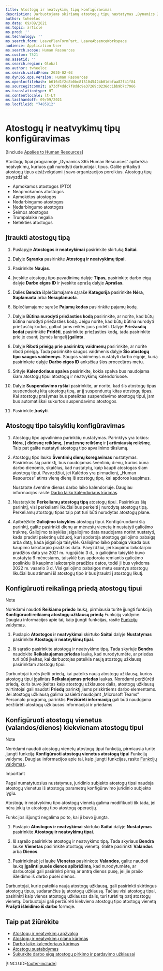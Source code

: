 ```yaml
---
title: Atostogų ir neatvykimų tipų konfigūravimas
description: Darbuotojams skiriamų atostogų tipų nustatymas „Dynamics 365 Human Resources“.
author: twheeloc
ms.date: 09/09/2021
ms.topic: article
ms.prod: ''
ms.technology: ''
ms.search.form: LeavePlanFormPart, LeaveAbsenceWorkspace
audience: Application User
ms.search.scope: Human Resources
ms.custom: 7521
ms.assetid: ''
ms.search.region: Global
ms.author: twheeloc
ms.search.validFrom: 2020-02-03
ms.dyn365.ops.version: Human Resources
ms.openlocfilehash: b616d1f2c8b0bc8131045424b01dbfaa82f41f84
ms.sourcegitcommit: a73df4ddc7f8ddc9e37269c0236dc1bb9b7c7966
ms.translationtype: HT
ms.contentlocale: lt-LT
ms.lasthandoff: 09/09/2021
ms.locfileid: "7485812"
---
```

# <a name="configure-leave-and-absence-types"></a>Atostogų ir neatvykimų tipų konfigūravimas

[!include [Applies to Human Resources](../includes/applies-to-hr.md)]

Atostogų tipai programoje „Dynamics 365 Human Resources“ apibrėžia neatvykimų, kuriuos gali nurodyti darbuotojai, tipus. Galite pritaikyti atostogų tipus atsižvelgdami į savo organizacijos poreikius. Atostogų tipų pavyzdžiai:

- Apmokamos atostogos (PTO)
- Neapmokamos atostogos
- Apmokėtos atostogos
- Nedarbingumo atostogos
- Nedarbingumo atostogos
- Šeimos atostogos
- Trumpalaikė negalia
- Netekties atostogos

## <a name="add-a-leave-type"></a>Įtraukti atostogų tipą

1. Puslapyje **Atostogos ir neatvykimai** pasirinkite skirtuką **Saitai**.

2. Dalyje **Sąranka** pasirinkite **Atostogų ir neatvykimų tipai**.

3. Pasirinkite **Naujas**.

4. Įveskite atostogų tipo pavadinimą dalyje **Tipas**, pasirinkite darbo eigą dalyje **Darbo eigos ID** ir įveskite aprašą dalyje **Aprašas**.

5. Dalies **Bendra** išplečiamajame sąraše **Kategorija** pasirinkite **Nėra**, **Suplanuota** arba **Nesuplanuota**.

6. Išplečiamajame sąraše **Pajamų kodas** pasirinkite pajamų kodą.

7. Dalyje **Būtina nurodyti priežasties kodą** pasirinkite, ar norite, kad būtų būtina nurodyti priežasties kodą. Jeigu norite, kad būtų būtina nurodyti priežasčių kodus, galbūt jums reikės juos pridėti. Dalyje **Priežasčių kodai** pasirinkite **Pridėti**, pasirinkite priežasties kodą, tada pasirinkite prie jo esantį žymės langelį **Įgalinta**.

8. Dalyje **Riboti prieigą prie pasirinktų vaidmenų** pasirinkite, ar norite riboti prieigą. Tada pasirinkite saugos vaidmenis dalyje **Šio atostogų tipo saugos vaidmenys**. Saugos vaidmenys nustatyti darbo eigoje, kurią pasirinkote dalyje **Darbo eigos ID** anksčiau šios procedūros metu.

9. Srityje **Kalendoriaus spalva** pasirinkite, kokia spalva bus naudojama šiam atostogų tipui atostogų ir neatvykimų kalendoriuose. 

10. Dalyje **Suspendavimo ryšiai** pasirinkite, ar norite, kad šis atostogų tipas suspenduotų kitą atostogų tipą, ar jį suspenduotų kitas atostogų tipas. Kai atostogų prašymas bus pateiktas suspendavimo atostogų tipui, jam bus automatiškai sukurtos suspendavimo atostogos. 

10. Pasirinkite **Įrašyti**.

## <a name="configure-leave-type-rules"></a>Atostogų tipo taisyklių konfigūravimas

1. Atostogų tipo apvalinimo parinkčių nustatymas. Parinktys yra tokios: **Nėra**, **Į didesnę reikšmę**, **Į mažesnę reikšmę** ir **Į artimiausią reikšmę**. Taip pat galite nustatyti atostogų tipo apvalinimo tikslumą.

2. Atostogų tipo lauko **Šventinių dienų koregavimas** nustatymas. Pasirinkus šią parinktį, bus naudojamas šventinių dienų, kurios būna darbo dienomis, skaičius, kad nustatytų, kaip kaupti atostogas šiam atostogų tipui. Pavyzdžiui, jei Kalėdos yra pirmadienį, „Human Resources“ atims vieną dieną iš atostogų tipo, kai apdoros kaupimus.

   Nustatote šventine dienas darbo laiko kalendoriuje. Daugiau informacijos rasite [Darbo laiko kalendoriaus kūrimas](hr-leave-and-absence-working-time-calendar.md).
   
 3. Nustatykite **Perkeliamų atostogų tipą** atostogų tipui. Pasirinkus šią parinktį, visi perkeliami likučiai bus perkelti į nurodytą atostogų tipą. Perkeliamų atostogų tipas taip pat turi būti nurodytas atostogų plane. 
 
4. Apibrėžkite **Galiojimo taisykles** atostogų tipui. Konfigūruodami šią parinktį, galite pasirinkti dienų ar mėnesių vienetą ir nustatyti galiojimo trukmę. Galiojimo taisyklės įsigaliojimo data naudojama norint nustatyti, kada pradėti paketinę užduotį, kuri apdoroja atostogų galiojimo pabaigą arba datą, kada įsigalioja taisyklė. Galiojimo laiko pabaiga visada bus kaupimo laikotarpio pradžios data. Pavyzdžiui, jei kaupimo laikotarpio pradžios data yra 2021 m. rugpjūčio 3 d., o galiojimo taisyklė buvo nustatyta 6 mėnesiams, taisyklė bus apdorota remiantis galiojimo poslinkiu iš kaupimo laikotarpio pradžios datos, todėl ji bus vykdoma 2022 m. vasario 3 d. Visi galiojimo pabaigos metu esantys atostogų likučiai bus atimami iš atostogų tipo ir bus įtraukti į atostogų likutį.
 
## <a name="configure-the-required-attachment-per-leave-type"></a>Konfigūruoti reikalingą priedą atostogų tipui

> [!NOTE]
> Norėdami naudoti **Reikiamo priedo** lauką, pirmiausia turite įjungti funkciją **Konfigūruoti reikiamą atostogų užklausų priedą** Funkcijų valdyme. Daugiau informacijos apie tai, kaip įjungti funkcijas, rasite [Funkcijų valdymas](hr-admin-manage-features.md).

1. Puslapio **Atostogos ir neatvykimai** skirtuko **Saitai** dalyje **Nustatymas** pasirinkite **Atostogų ir neatvykimų tipai**.

2. Iš sąrašo pasirinkite atostogų ir neatvykimo tipą. Tada skyriuje **Bendra** naudokite **Reikalaujamas priedas** lauką, kad nurodytumėte, ar priedas turi būti įkeltas, kai darbuotojas pateikia naują atostogų užklausą pasirinktam atostogų tipui. 

Darbuotojai turės įkelti priedą, kai pateiks naują atostogų užklausą, kurios atostogų tipui įgalintas **Reikalaujamas priedas** laukas. Norėdami peržiūrėti priedą, kuris buvo įkeltas kaip atostogų užklausos dalis, atostogų užklausų tvirtintojai gali naudoti **Priedų** parinktį jiems priskirtiems darbo elementams. Jei atostogų užklausą galima pasiekti naudojant „Microsoft Teams” Personalo programą, parinktis **Peržiūrėti informaciją** gali būti naudojama peržiūrėti atostogų užklausos informacijai ir priedams.

## <a name="configure-leave-units-hoursdays-per-leave-type"></a>Konfigūruoti atostogų vienetus (valandos/dienos) kiekvienam atostogų tipui

> [!NOTE]
> Norėdami naudoti atostogų vienetų atostogų tipui funkciją, pirmiausia turite įjungti funkciją **Konfigūruoti atostogų vienetus atostogų tipui** Funkcijų valdyme. Daugiau informacijos apie tai, kaip įjungti funkcijas, rasite [Funkcijų valdymas](hr-admin-manage-features.md).

> [!IMPORTANT]
> Pagal numatytuosius nustatymus, juridinio subjekto atostogų tipai naudoja atostogų vienetus iš atostogų parametrų konfigūravimo juridinio subjekto lygiu.
> 
> Atostogų ir neatvykimų tipo atostogų vienetą galima modifikuoti tik tada, jei nėra jokių to atostogų tipo atostogų operacijų.
> 
> Funkcijos išjungti negalima po to, kai ji buvo įjungta.

1. Puslapio **Atostogos ir neatvykimai** skirtuko **Saitai** dalyje **Nustatymas** pasirinkite **Atostogų ir neatvykimų tipai**.

2. Iš sąrašo pasirinkite atostogų ir neatvykimo tipą. Tada skyriaus **Bendra** lauke **Vienetas** pasirinkite atostogų vienetą. Galite pasirinkti **Valandos** arba **Dienos**.

3. Pasirinktinai: jei lauke **Vienetas** pasirinkote **Valandos**, galite naudoti lauką **Įgalinti pusės dienos apibrėžimą**, kad nurodytumėte, ar darbuotojai gali pasirinkti pirmą ar antrą dienos pusę, jei jie prašo išleidimo iš darbo pusei dienos.

Darbuotojai, kurie pateikia naują atostogų užklausą, gali pasirinkti skirtingus atostogų tipus, sudarančius jų atostogų užklausą. Tačiau visi atostogų tipai, pasirinkti kaip vienos atostogų užklausos dalis, turi turėti tą patį atostogų vienetą. Darbuotojai gali peržiūrėti kiekvieno atostogų tipo atostogų vienetą **Prašyti išleidimo iš darbo** formoje.

## <a name="see-also"></a>Taip pat žiūrėkite

- [Atostogų ir neatvykimų apžvalga](hr-leave-and-absence-overview.md)
- [Atostogų ir neatvykimų plano kūrimas](hr-leave-and-absence-plans.md)
- [Darbo laiko kalendoriaus kūrimas](hr-leave-and-absence-working-time-calendar.md)
- [Atostogų sustabdymas](hr-leave-and-absence-suspend-leave.md)
- [Sukurkite darbo eigą atostogų pirkimo ir pardavimo užklausai](hr-leave-and-absence-buy-sell-workflow.md)



[!INCLUDE[footer-include](../includes/footer-banner.md)]
